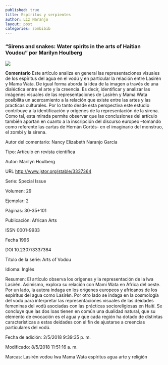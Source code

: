 ```yaml
---
published: true
title: Espíritus y serpientes
author: Liz Naranjo
layout: post
categories: zombibib
---
```

### “Sirens and snakes: Water spirits in the arts of Haitian Voudou” por Marilyn Houlberg
![]({{site.baseurl}}//images/Captura%20de%20pantalla%202018-05-08%20a%20la(s)%206.51.49%20PM.png)

**Comentario** 
Este artículo analiza en general las representaciones visuales de los espíritus del agua en el vodú y en particular la relación entre Lasirèn y Mama Wata. De igual forma aborda la idea de la imagen a través de una dialéctica entre el arte y la creencia. Es decir, identificar y analizar las imágenes visuales de las representaciones de Lasirèn y Mama Wata posibilita un acercamiento a la relación que existe entre las artes y las practicas culturales. Por lo tanto desde esta perspectiva este estudio contribuye a la identificación y orígenes de la representación de la sirena. Como tal, esta mirada permite observar que las conclusiones del artículo también aportan en cuanto a la inscripción del discurso europeo –tomando como referente las cartas de Hernán Cortés- en el imaginario del monstruo, el zombi y la sirena.

Autor del comentario: Nancy Elizabeth Naranjo García

Tipo: 	Artículo en revista científica

Autor: 	Marilyn Houlberg

URL 	http://www.jstor.org/stable/3337364

Serie: 	Special Issue

Volumen: 	29

Ejemplar: 	2

Páginas: 	30-35+101

Publicación: 	African Arts

ISSN 	0001-9933

Fecha 	1996

DOI 	10.2307/3337364

Título de la serie: 	Arts of Vodou

Idioma: 	Inglés

Resumen: El artículo observa los orígenes y la representación de la lwa Lasirèn. Asimismo, explora su relación con Mami Wata en África del oeste. Por un lado, la autora indaga en los orígenes europeos y africanos de los espíritus del agua como Lasirèn. Por otro lado se indaga en la cosmología del vodú para interpretar las representaciones visuales de las deidades femeninas del vodú asociadas con las prácticas socioreligiosas en Haití. Se concluye que las dos loas tienen en común una dualidad natural, que su elemento de evocación es el agua y que cada región ha dotado de distintas características a estas deidades con el fin de ajustarse a creencias particulares del vodú.

Fecha de adición: 	2/5/2018 9:39:35 p. m.

Modificado: 	8/5/2018 11:51:16 a. m.

Marcas: Lasirèn vodou lwa Mama Wata espíritus agua arte y religión 


